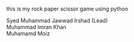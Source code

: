 this is my rock paper scissor game using python

Syed Muhammad Jawwad Irshad (Lead) <br>
Muhammad Imran Khan <br> 
Muhamamd Moiz <br>

